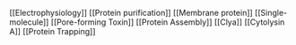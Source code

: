 [[Electrophysiology]]
[[Protein purification]]
[[Membrane protein]]
[[Single-molecule]]
[[Pore-forming Toxin]]
[[Protein Assembly]]
[[Clya]]
[[Cytolysin A]]
[[Protein Trapping]]
